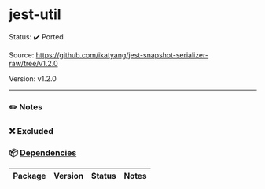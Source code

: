 # jest-util

Status: :heavy_check_mark: Ported

Source: https://github.com/ikatyang/jest-snapshot-serializer-raw/tree/v1.2.0

Version: v1.2.0

---

### :pencil2: Notes

### :x: Excluded


### :package: [Dependencies](https://github.com/ikatyang/jest-snapshot-serializer-raw/blob/v1.2.0/package.json)

| Package | Version | Status | Notes |
| ------- | ------- | ------ | ----- |


